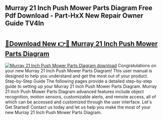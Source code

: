 ## Murray 21 Inch Push Mower Parts Diagram Free Pdf Download - Part-HxX New Repair Owner Guide TV4In

# <h2><a href="http://dfj53yz.blite.top/?on=Murray+21+Inch+Push+Mower+Parts+Diagram">🔗Download New 👉🔴 Murray 21 Inch Push Mower Parts Diagram</a></h2>

[![Murray 21 Inch Push Mower Parts Diagram download](https://i.imgur.com/lujVjoI.png)](http://dfj53yz.blite.top/?on=Murray+21+Inch+Push+Mower+Parts+Diagram)
Congratulations on your new Murray 21 Inch Push Mower Parts Diagram! This user manual is designed to help you understand and get the most out of your product. Step-by-Step Guide The following pages provide a detailed step-by-step guide to setting up your Murray 21 Inch Push Mower Parts Diagram. Murray 21 Inch Push Mower Parts Diagram advanced features include object recognition, motion sensors, customizable alerts, and remote access, all of which can be accessed and customized through the user interface. Let's Get Started! Contact us today and let us help you make the most of your new Murray 21 Inch Push Mower Parts Diagram.
